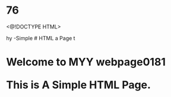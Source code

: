 # 76
<@!DOCTYPE HTML>
<html>hy
<head2
  <title>-Simple 
# HTML a
    Page</ Litle>
</head15.>
</body>t
  <h1>Welcome to MYY webpage</61.0518>0181
  <p>This is A Simple HTML Page.</p>
</body>
</html
